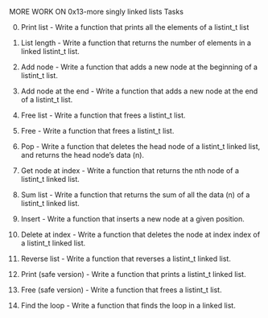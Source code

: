 MORE WORK ON 0x13-more singly linked lists
Tasks

0. Print list - Write a function that prints all the elements of a listint_t list

1. List length - Write a function that returns the number of elements in a linked listint_t list.

2. Add node - Write a function that adds a new node at the beginning of a listint_t list.

3. Add node at the end - Write a function that adds a new node at the end of a listint_t list.

4. Free list - Write a function that frees a listint_t list.

5. Free - Write a function that frees a listint_t list.

6. Pop - Write a function that deletes the head node of a listint_t linked list, and returns the head node’s data (n).

7. Get node at index - Write a function that returns the nth node of a listint_t linked list.

8. Sum list - Write a function that returns the sum of all the data (n) of a listint_t linked list.

9. Insert - Write a function that inserts a new node at a given position.

10. Delete at index - Write a function that deletes the node at index index of a listint_t linked list.

11. Reverse list - Write a function that reverses a listint_t linked list.

12. Print (safe version) - Write a function that prints a listint_t linked list.

13. Free (safe version) - Write a function that frees a listint_t list.

14. Find the loop - Write a function that finds the loop in a linked list. 
